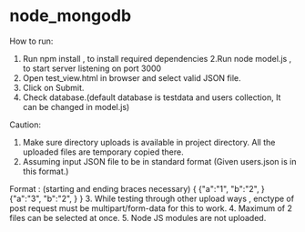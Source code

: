 # node_mongodb
How to run:

1. Run npm install , to install required dependencies
2.Run node model.js , to start server listening on port 3000
3. Open test_view.html in browser and select valid JSON file.
4. Click on Submit.
5. Check database.(default database is testdata and users collection, It can be changed in model.js)

Caution:
1. Make sure directory uploads is available in project directory. All the uploaded files are temporary copied there.
2. Assuming input JSON file to be in standard format (Given users.json is in this format.)

Format : (starting and ending braces necessary)
{
	{"a":"1",
	"b":"2",
	}
	{"a":"3",
	 "b":"2",
	}
}
3. While testing through other upload ways , enctype of post request must be multipart/form-data for this to work.
4. Maximum of 2 files can be selected at once.
5. Node JS modules are not uploaded.

